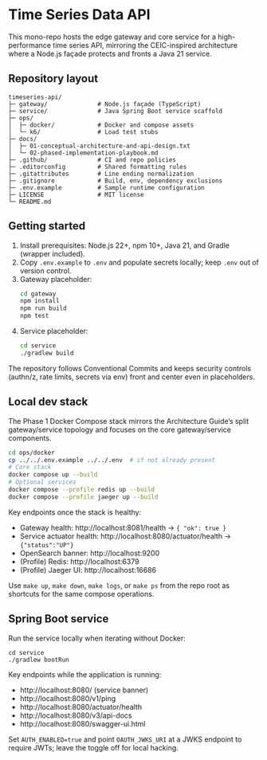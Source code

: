 # Time Series Data API

This mono-repo hosts the edge gateway and core service for a high-performance time series API, mirroring the CEIC-inspired architecture where a Node.js façade protects and fronts a Java 21 service.

## Repository layout

```
timeseries-api/
├─ gateway/              # Node.js façade (TypeScript)
├─ service/              # Java Spring Boot service scaffold
├─ ops/
│  ├─ docker/            # Docker and compose assets
│  └─ k6/                # Load test stubs
├─ docs/
│  ├─ 01-conceptual-architecture-and-api-design.txt
│  └─ 02-phased-implementation-playbook.md
├─ .github/              # CI and repo policies
├─ .editorconfig         # Shared formatting rules
├─ .gitattributes        # Line ending normalization
├─ .gitignore            # Build, env, dependency exclusions
├─ .env.example          # Sample runtime configuration
├─ LICENSE               # MIT license
└─ README.md
```

## Getting started

1. Install prerequisites: Node.js 22+, npm 10+, Java 21, and Gradle (wrapper included).
2. Copy `.env.example` to `.env` and populate secrets locally; keep `.env` out of version control.
3. Gateway placeholder:
   ```bash
   cd gateway
   npm install
   npm run build
   npm test
   ```
4. Service placeholder:
   ```bash
   cd service
   ./gradlew build
   ```

The repository follows Conventional Commits and keeps security controls (authn/z, rate limits, secrets via env) front and center even in placeholders.

## Local dev stack

The Phase 1 Docker Compose stack mirrors the Architecture Guide’s split gateway/service topology and focuses on the core gateway/service components.

```bash
cd ops/docker
cp ../../.env.example ../../.env  # if not already present
# Core stack
docker compose up --build
# Optional services
docker compose --profile redis up --build
docker compose --profile jaeger up --build
```

Key endpoints once the stack is healthy:

- Gateway health: http://localhost:8081/health → `{ "ok": true }`
- Service actuator health: http://localhost:8080/actuator/health → `{"status":"UP"}`
- OpenSearch banner: http://localhost:9200
- (Profile) Redis: http://localhost:6379
- (Profile) Jaeger UI: http://localhost:16686

Use `make up`, `make down`, `make logs`, or `make ps` from the repo root as shortcuts for the same compose operations.

## Spring Boot service

Run the service locally when iterating without Docker:

```
cd service
./gradlew bootRun
```

Key endpoints while the application is running:

- http://localhost:8080/ (service banner)
- http://localhost:8080/v1/ping
- http://localhost:8080/actuator/health
- http://localhost:8080/v3/api-docs
- http://localhost:8080/swagger-ui.html

Set `AUTH_ENABLED=true` and point `OAUTH_JWKS_URI` at a JWKS endpoint to require JWTs; leave the toggle off for local hacking.
